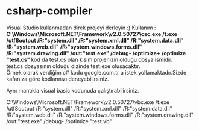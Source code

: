 # csharp-compiler
Visual Studio kullanmadan direk projeyi derleyin :)
Kullanım : 
<b>
C:\Windows\Microsoft.NET\Framework\v2.0.50727\csc.exe /t:exe /utf8output /R:"system.dll" /R:"system.xml.dll" /R:"system.data.dll" /R:"system.web.dll" /R:"system.windows.forms.dll" /R:"system.drawing.dll" /out:"test.exe" /debug- /optimize+ /optimize  "test.cs"
</b>
kod da test.cs olan kısım projenizin olduğu dosya ismidir.<br>
test.cs dosyasının olduğu dizinde test.exe oluşacaktır.<br>
Örnek olarak verdiğim c# kodu google.com.tr a istek yollamaktadır.Sizde kafanıza göre kodlarınızı deneyebilirsiniz.<br>

Aynı mantıkla visual basic kodunuda çalıştırabilirsiniz.<br>

 C:\Windows\Microsoft.NET\Framework\v2.0.50727\vbc.exe /t:exe /utf8output /R:"system.dll" /R:"system.xml.dll" /R:"system.data.dll" /R:"system.web.dll" /R:"system.windows.forms.dll" /R:"system.drawing.dll" /out:"test.exe" /debug- /optimize  "test.vb"
 </b>
